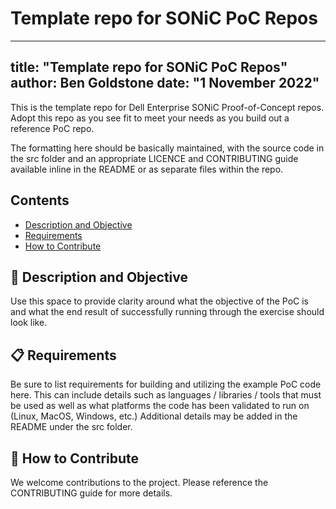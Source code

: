 # Template repo for SONiC PoC Repos

---
title: "Template repo for SONiC PoC Repos"
author: Ben Goldstone
date: "1 November 2022"
---

This is the template repo for Dell Enterprise SONiC Proof-of-Concept repos. Adopt this repo as you see fit to meet your needs as you build out a reference PoC repo.

The formatting here should be basically maintained, with the source code in the src folder and an appropriate LICENCE and CONTRIBUTING guide available inline in the README or as separate files within the repo.

## Contents

- [Description and Objective](#-description-and-objective)
- [Requirements](#-requirements)
- [How to Contribute](#-how-to-contribute)


## 🚀 Description and Objective

Use this space to provide clarity around what the objective of the PoC is and what the end result of successfully running through the exercise should look like.


## 📋 Requirements

Be sure to list requirements for building and utilizing the example PoC code here. This can include details such as languages / libraries / tools that must be used as well as what platforms the code has been validated to run on (Linux, MacOS, Windows, etc.) Additional details may be added in the README under the src folder.


## 👏 How to Contribute

We welcome contributions to the project. Please reference the CONTRIBUTING guide for more details.




